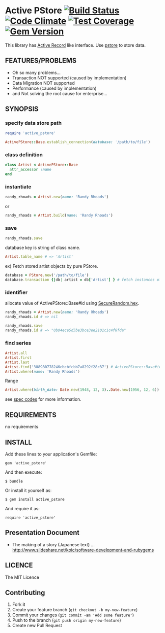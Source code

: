 # Active PStore [![Build Status](https://travis-ci.org/koic/active_pstore.svg)](https://travis-ci.org/koic/active_pstore) [![Code Climate](https://codeclimate.com/github/koic/active_pstore/badges/gpa.svg)](https://codeclimate.com/github/koic/active_pstore) [![Test Coverage](https://codeclimate.com/github/koic/active_pstore/badges/coverage.svg)](https://codeclimate.com/github/koic/active_pstore/coverage) [![Gem Version](https://badge.fury.io/rb/active_pstore.svg)](http://badge.fury.io/rb/active_pstore)

This library has [Active Record](https://github.com/rails/rails/tree/master/activerecord) like interface. Use [pstore](http://docs.ruby-lang.org/en/2.2.0/PStore.html) to store data.

## FEATURES/PROBLEMS

* Oh so many problems...
* Transaction NOT supported (caused by implementation)
* Data Migration NOT supported
* Performance (caused by implementation)
* and Not solving the root cause for enterprise...

## SYNOPSIS

### specify data store path

```ruby
require 'active_pstore'

ActivePStore::Base.establish_connection(database: '/path/to/file')
```

### class definition

```ruby
class Artist < ActivePStore::Base
  attr_accessor :name
end
```

### instantiate

```ruby
randy_rhoads = Artist.new(name: 'Randy Rhoads')
```

or

```ruby
randy_rhoads = Artist.build(name: 'Randy Rhoads')
```

### save

```ruby
randy_rhoads.save
```

database key is string of class name.

```ruby
Artist.table_name # => 'Artist'
```

ex) Fetch stored artist objects by pure PStore.

```ruby
database = PStore.new('/path/to/file')
database.transaction {|db| artist = db['Artist'] } # fetch instances of Artist class.
```

### identifier

allocate value of ActivePStore::Base#id using [SecureRandom.hex](http://ruby-doc.org/stdlib-2.2.0/libdoc/securerandom//rdoc/SecureRandom.html#method-c-hex).

```ruby
randy_rhoads = Artist.new(name: 'Randy Rhoads')
randy_rhoads.id # => nil

randy_rhoads.save
randy_rhoads.id # => "0b84ece5d5be3bce3ee2101c1c4f6fda"
```

### find series

```ruby
Artist.all
Artist.first
Artist.last
Artist.find('388980778246cbcbfcbb7a8292f28c37') # ActivePStore::Base#id is an SecureRandom.hex value
Artist.where(name: 'Randy Rhoads')
```

Range

```ruby
Artist.where(birth_date: Date.new(1948, 12, 3)..Date.new(1956, 12, 6))
```

see [spec codes](https://github.com/koic/active_pstore/tree/master/spec) for more information.

## REQUIREMENTS

no requirements

## INSTALL

Add these lines to your application's Gemfile:

```
gem 'active_pstore'
```

And then execute:

```
$ bundle
```

Or install it yourself as:

```
$ gem install active_pstore
```

And require it as:

```
require 'active_pstore'
```

## Presentation Document

* The making of a story (Japanese text) ... http://www.slideshare.net/koic/software-development-and-rubygems

## LICENCE

The MIT Licence

## Contributing

1. Fork it
2. Create your feature branch (`git checkout -b my-new-feature`)
3. Commit your changes (`git commit -am 'Add some feature'`)
4. Push to the branch (`git push origin my-new-feature`)
5. Create new Pull Request

